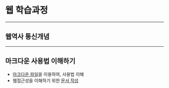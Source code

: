 # 웹 학습과정

---
## 웹역사 통신개념

---
## 마크다운 사용법 이해하기

- [마크다운 파일](a_asset/markdown.md)을 이용하여, 사용법 이해
- 웹접근성을 이해하기 위한 [문서 작성](a_asset/mystudy.md)
